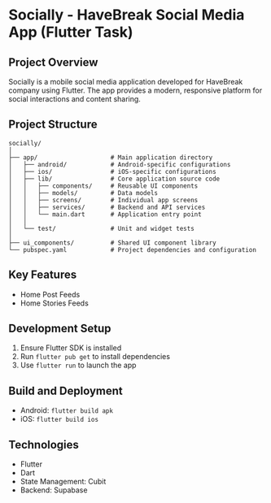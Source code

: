 # Socially - HaveBreak Social Media App (Flutter Task)

## Project Overview
Socially is a mobile social media application developed for HaveBreak company using Flutter. The app provides a modern, responsive platform for social interactions and content sharing.

## Project Structure
```
socially/
│
├── app/                    # Main application directory
│   ├── android/            # Android-specific configurations
│   ├── ios/                # iOS-specific configurations
│   ├── lib/                # Core application source code
│   │   ├── components/     # Reusable UI components
│   │   ├── models/         # Data models
│   │   ├── screens/        # Individual app screens
│   │   ├── services/       # Backend and API services
│   │   └── main.dart       # Application entry point
│   │
│   └── test/               # Unit and widget tests
│
├── ui_components/          # Shared UI component library
└── pubspec.yaml            # Project dependencies and configuration
```

## Key Features
- Home Post Feeds
- Home Stories Feeds

## Development Setup
1. Ensure Flutter SDK is installed
2. Run `flutter pub get` to install dependencies
3. Use `flutter run` to launch the app

## Build and Deployment
- Android: `flutter build apk`
- iOS: `flutter build ios`

## Technologies
- Flutter
- Dart
- State Management: Cubit
- Backend: Supabase


